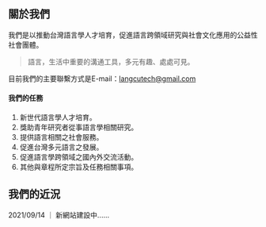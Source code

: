 ## 關於我們
我們是以推動台灣語言學人才培育，促進語言跨領域研究與社會文化應用的公益性社會團體。

> 語言，生活中重要的溝通工具，多元有趣、處處可見。


目前我們的主要聯繫方式是E-mail：langcutech@gmail.com


#### 我們的任務

1. 新世代語言學人才培育。
2. 獎助青年研究者從事語言學相關研究。
3. 提供語言相關之社會服務。
4. 促進台灣多元語言之發展。
5. 促進語言學跨領域之國內外交流活動。
6. 其他與章程所定宗旨及任務相關事項。


## 我們的近況

2021/09/14 ｜ 新網站建設中......


